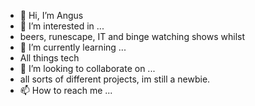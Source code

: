 - 👋 Hi, I’m Angus
- 👀 I’m interested in ...
- beers, runescape, IT and binge watching shows whilst
- 🌱 I’m currently learning ...
-  All things tech
- 💞️ I’m looking to collaborate on ...
- all sorts of different projects, im still a newbie.
- 📫 How to reach me ...

<!---
anguspaterson-code/anguspaterson-code is a ✨ special ✨ repository because its `README.md` (this file) appears on your GitHub profile.
You can click the Preview link to take a look at your changes.
--->
